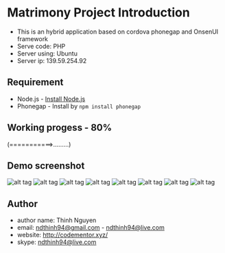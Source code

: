 Matrimony Project Introduction
====

- This is an hybrid application based on cordova phonegap and OnsenUI framework
- Serve code: PHP
- Server using: Ubuntu
- Server ip: 139.59.254.92

## Requirement

 * Node.js - [Install Node.js](http://nodejs.org)
 * Phonegap - Install by `npm install phonegap`

## Working progess - 80%

(===========>.........)

## Demo screenshot
![alt tag](http://139.59.254.92/upload/m1.PNG)
![alt tag](http://139.59.254.92/upload/m2.PNG)
![alt tag](http://139.59.254.92/upload/m3.PNG)
![alt tag](http://139.59.254.92/upload/m4.PNG)
![alt tag](http://139.59.254.92/upload/m5.PNG)
![alt tag](http://139.59.254.92/upload/m6.PNG)
![alt tag](http://139.59.254.92/upload/m7.PNG)
![alt tag](http://139.59.254.92/upload/m8.PNG)

## Author
- author name: Thinh Nguyen
- email: ndthinh94@gmail.com - ndthinh94@live.com
- website: http://codementor.xyz/
- skype: ndthinh94@live.com
